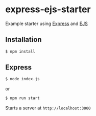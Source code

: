 # express-ejs-starter

Example starter using [Express](https://expressjs.com/) and [EJS](http://ejs.co/)

## Installation

```sh
$ npm install
```

## Express

```sh
$ node index.js
```

or

```sh
$ npm run start
```

Starts a server at `http://localhost:3000`
